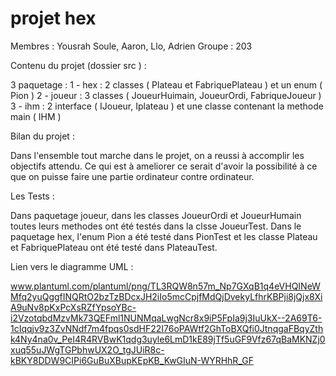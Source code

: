 # projet hex
Membres :
Yousrah Soule, Aaron, Llo, Adrien
Groupe : 203

Contenu du projet (dossier src ) :

3 paquetage :
1 - hex : 2 classes ( Plateau et FabriquePlateau )  et un enum ( Pion )
2 - joueur : 3 classes ( JoueurHuimain, JoueurOrdi, FabriqueJoueur )
3 - ihm : 2 interface ( IJoueur, Iplateau ) et une classe contenant la methode main ( IHM )

Bilan du projet :

Dans l'ensemble tout marche dans le projet, on a reussi à accomplir les objectifs attendu. 
Ce qui est à ameliorer ce serait d'avoir la possibilité à ce que on puisse faire une partie ordinateur contre ordinateur.

Les Tests :

Dans paquetage joueur, dans les classes JoueurOrdi et JoueurHumain toutes leurs methodes ont été testés dans la clsse JoueurTest.
Dans le paquetage hex, l'enum Pion a été testé dans PionTest et les classe Plateau et FabriquePlateau ont été testé dans PlateauTest.



Lien vers le diagramme UML :

www.plantuml.com/plantuml/png/TL3RQW8n57m_Np7GXqB1q4eVHQINeWMfq2yuQggfINQRtO2bzTzBDcxJH2iIo5mcCpjfMdQjDvekyLfhrKBPji8jQjx8XiA9uNv8pKxPcXsRZfYpsoYBc-i2VzotqbdMzvMk73QEFml1NUNMqaLwgNcr8x9iP5FpIa9j3IuUkX--2A69T6-1cIqqjv9z3ZvNNdf7m4fpqs0sdHF22I76oPAWtf2GhToBXQfi0JtnqgaFBqyZthk4Ny4na0v_PeI4R4RVBwK1qdg3uyle6LmD1kE89jTf5uGF9Vfz67qBaMKNZj0xuq55uJWgTGPbhwUX2O_tgJUiR8c-kBKY8DDW9CIPi6GuBuXBupKEpKB_KwGIuN-WYRHhR_GF


